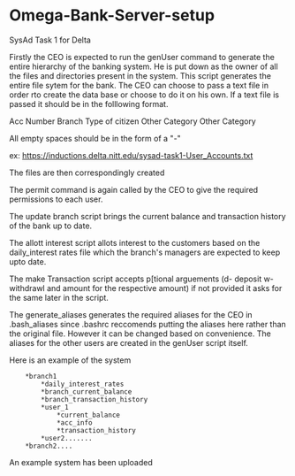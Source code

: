 # Omega-Bank-Server-setup
SysAd Task 1 for Delta

Firstly the CEO is expected to run the genUser command to generate the entire hierarchy of the banking system. He is put down as the owner of all the files and directories present in the system. This script generates the entire file sytem for the bank. The CEO can choose to pass a text file in order rto create the data base or choose to do it on his own. If a text file is passed it should be in the folllowing format.


Acc Number  Branch  Type of citizen Other Category Other Category

All empty spaces should be in the form of a "-"


ex: https://inductions.delta.nitt.edu/sysad-task1-User_Accounts.txt

The files are then correspondingly created


The permit command is again called by the CEO to give the required permissions to each user.

The update branch script brings the current balance and transaction history of the bank up to date.

The allott interest script allots interest to the customers based on the daily_interest rates file which the branch's managers are expected to keep upto date.

The make Transaction script accepts p[tional arguements (d- deposit w-withdrawl and amount for the respective amount) if not provided it asks for the same later in the script.

The generate_aliases generates the required aliases for the CEO in .bash_aliases since .bashrc reccomends putting the aliases here rather than the original file. However it can be changed based on convenience. The aliases for the other users are created in the genUser script itself.


Here is an example of the system

```*Omega_Bank
    *branch1
        *daily_interest_rates
        *branch_current_balance
        *branch_transaction_history
        *user_1
            *current_balance
            *acc_info
            *transaction_history
        *user2.......
    *branch2....
```

An example system has been uploaded

